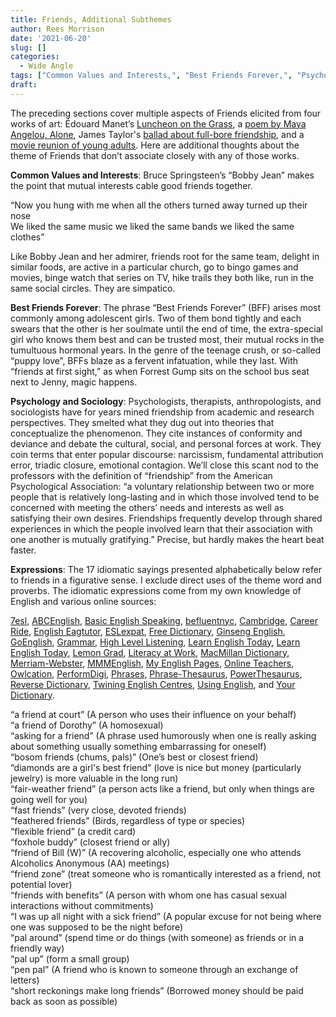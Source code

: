```yaml
---
title: Friends, Additional Subthemes
author: Rees Morrison
date: '2021-06-20'
slug: []
categories:
  - Wide Angle
tags: ["Common Values and Interests,", "Best Friends Forever,", "Psychology and Sociology,",  "Expressions",]
draft: 
---
```


The preceding sections cover multiple aspects of Friends elicited from four works of art:   Édouard Manet’s [Luncheon on the Grass](https://themesfromart.com/post/2021-06-20-friends-luncheon-on-the-grass-a-painting-by-edouard-manet/friendsluncheon/), a [poem by Maya Angelou, Alone](https://themesfromart.com/post/2021-06-20-friends-alone-a-poem-by-maya-angelou/friendsalone/), James Taylor's [ballad about full-bore friendship](https://themesfromart.com/post/2021-06-20-friends-you-ve-got-a-friend-a-song-by-carol-king-sung-by-james-taylor/friendstaylor/), and a [movie reunion of young adults](https://themesfromart.com/post/2021-06-20-friends-the-big-chill-a-movied-directed-by-lawrence-kasdan/friendschill/). Here are additional thoughts about the theme of Friends that don’t associate closely with any of those works.

**Common Values and Interests**: Bruce Springsteen’s “Bobby Jean” makes the point that mutual interests cable good friends together.

“Now you hung with me when all the others turned away turned up their nose  
We liked the same music we liked the same bands we liked the same clothes”    

Like Bobby Jean and her admirer, friends root for the same team, delight in similar foods, are active in a particular church, go to bingo games and movies, binge watch that series on TV, hike trails they both like, run in the same social circles.  They are simpatico.

**Best Friends Forever**:  The phrase “Best Friends Forever” (BFF) arises most commonly among adolescent girls.  Two of them bond tightly and each swears that the other is her soulmate until the end of time, the extra-special girl who knows them best and can be trusted most, their mutual rocks in the tumultuous hormonal years.   In the genre of the teenage crush, or so-called “puppy love”, BFFs blaze as a fervent infatuation, while they last.  With “friends at first sight,” as when Forrest Gump sits on the school bus seat next to Jenny, magic happens.  

**Psychology and Sociology**: Psychologists, therapists, anthropologists, and sociologists have for years mined friendship from academic and research perspectives.  They smelted what they dug out into theories that conceptualize the phenomenon.  They cite instances of conformity and deviance and debate the cultural, social, and personal forces at work.  They coin terms that enter popular discourse: narcissism, fundamental attribution error, triadic closure, emotional contagion.  We’ll close this scant nod to the professors with the definition of “friendship” from the American Psychological Association: “a voluntary relationship between two or more people that is relatively long-lasting and in which those involved tend to be concerned with meeting the others’ needs and interests as well as satisfying their own desires. Friendships frequently develop through shared experiences in which the people involved learn that their association with one another is mutually gratifying.”  Precise, but hardly makes the heart beat faster.

**Expressions**: The 17 idiomatic sayings presented alphabetically below refer to friends in a figurative sense. I exclude direct uses of the theme word and proverbs. The idiomatic expressions come from my own knowledge of English and various online sources:  

[7esl](https://7esl.com/), [ABCEnglish](https://www.abcenglish.nl/), [Basic English Speaking](https://basicenglishspeaking.com/), [befluentnyc](https://befluentnyc.tumblr.com/post/), [Cambridge](Https://dictionary.cambridge.org/topics/), [Career Ride](https://www.careerride.com/idioms-meaning-and-examples-part-1.aspx), [English Eagtutor](https://english.eagetutor.com/beginner-s-english/),  [ESLexpat](https://eslexpat.com/english-idioms-and-phrases/), [Free Dictionary](https://idioms.thefreedictionary.com/), [Ginseng English](https://ginsengenglish.com/blog/), [GoEnglish](http://www.goenglish.com/Idioms/), [Grammar](https://grammar.yourdictionary.com/), [High Level Listening](https://www.highlevellistening.com/), [Learn English Today](https://www.learn-english-today.com/idioms/idiom-categories/), [Learn English Today](https://www.learn-english-today.com/vocabulary/), [Lemon Grad](https://lemongrad.com/idioms-with-meanings-and-examples/), [Literacy at Work](https://www.literacyatwork.net/), [MacMillan Dictionary](https://www.macmillandictionary.com/dictionary/british/),  [Merriam-Webster](https://www.merriam-webster.com/),  [MMMEnglish](https://www.mmmenglish.com/),  [My English Pages](https://www.myenglishpages.com/),  [Online Teachers](https://onlineteachersuk.com/english-idioms/), [Owlcation]( https://owlcation.com/),  [PerformDigi](https://performdigi.com/idioms-and-phrases/),
[Phrases](https://www.phrases.com/psearch/), [Phrase-Thesaurus](https://www.phrases.org.uk/phrase-thesaurus/related/), [PowerThesaurus](https://www.powerthesaurus.org/), [Reverse Dictionary](https://reversedictionary.org/wordsfor/), [Twining English Centres](https://www.twinenglishcentres.com/blog/), [Using English](https://www.usingenglish.com/reference/idioms/cat/), and [Your Dictionary](https://www.yourdictionary.com/).

“a friend at court” (A person who uses their influence on your behalf)  
“a friend of Dorothy” (A homosexual)  
“asking for a friend” (A phrase used humorously when one is really asking about something usually something embarrassing for oneself)  
“bosom friends (chums, pals)” (One’s best or closest friend)  
“diamonds are a girl's best friend” (love is nice but money (particularly jewelry) is more valuable in the long run)  
“fair-weather friend” (a person acts like a friend, but only when things are going well for you)  
“fast friends” (very close, devoted friends)  
“feathered friends” (Birds, regardless of type or species)  
“flexible friend” (a credit card)  
“foxhole buddy” (closest friend or ally)  
“friend of Bill (W)” (A recovering alcoholic, especially one who attends Alcoholics Anonymous (AA)   meetings)  
“friend zone” (treat someone who is romantically interested as a friend, not potential lover)  
“friends with benefits” (A person with whom one has casual sexual interactions without commitments)  
“I was up all night with a sick friend” (A popular excuse for not being where one was supposed to be the night before)  
“pal around” (spend time or do things (with someone) as friends or in a friendly way)  
“pal up” (form a small group)  
“pen pal” (A friend who is known to someone through an exchange of letters)  
“short reckonings make long friends” (Borrowed money should be paid back as soon as possible)


